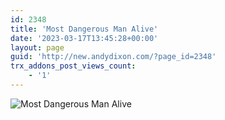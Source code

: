 ```yaml
---
id: 2348
title: 'Most Dangerous Man Alive'
date: '2023-03-17T13:45:28+00:00'
layout: page
guid: 'http://new.andydixon.com/?page_id=2348'
trx_addons_post_views_count:
    - '1'
---
```


![Most Dangerous Man Alive](https://i0.wp.com/assets.g8x2.ldn.idrivee2-23.com/posters/Most%20Dangerous%20Man%20Alive%2001.jpg?w=1200&ssl=1 "Most Dangerous Man Alive")